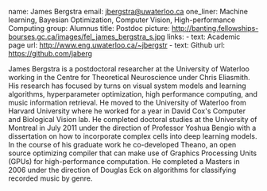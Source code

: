 name: James Bergstra
email: jbergstra@uwaterloo.ca
one_liner: Machine learning, Bayesian Optimization, Computer Vision, High-performance Computing
group: Alumnus
title: Postdoc
picture: http://banting.fellowships-bourses.gc.ca/images/fel_james_bergstra_s.jpg
links:
    - text: Academic page
      url: http://www.eng.uwaterloo.ca/~jbergstr
    - text: Github
      url: https://github.com/jaberg

James Bergstra is a postdoctoral researcher at the University of Waterloo
working in the Centre for Theoretical Neuroscience under Chris Eliasmith. His
research has focused by turns on visual system models and learning algorithms,
hyperparameter optimization, high performance computing, and music
information retrieval. He moved to the University of Waterloo from Harvard
University where he worked for a year in David Cox's Computer and Biological
Vision lab. He completed doctoral studies at the University of Montreal in
July 2011 under the direction of Professor Yoshua Bengio with a dissertation
on how to incorporate complex cells into deep learning models. In the course
of his graduate work he co-developed Theano, an open source optimizing
compiler that can make use of Graphics Processing Units (GPUs) for
high-performance computation. He completed a Masters in 2006 under the
direction of Douglas Eck on algorithms for classifying recorded music by
genre.
